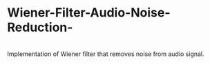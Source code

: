# Wiener-Filter-Audio-Noise-Reduction-
<br>Implementation of Wiener filter that removes noise from audio signal.
